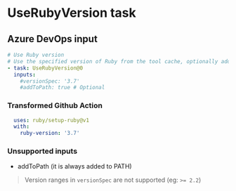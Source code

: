 # UseRubyVersion task

## Azure DevOps input

```yaml
# Use Ruby version
# Use the specified version of Ruby from the tool cache, optionally adding it to the PATH
- task: UseRubyVersion@0
  inputs:
    #versionSpec: '3.7' 
    #addToPath: true # Optional
```

### Transformed Github Action

```yaml
  uses: ruby/setup-ruby@v1
  with:
    ruby-version: '3.7'
```

### Unsupported inputs

- addToPath (it is always added to PATH)

> Version ranges in `versionSpec` are not supported (eg: `>= 2.2`)